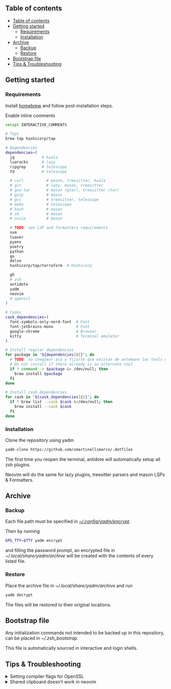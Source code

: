 ## Table of contents

<!--toc:start-->
- [Table of contents](#table-of-contents)
- [Getting started](#getting-started)
  - [Requirements](#requirements)
  - [Installation](#installation)
- [Archive](#archive)
  - [Backup](#backup)
  - [Restore](#restore)
- [Bootstrap file](#bootstrap-file)
- [Tips & Troubleshooting](#tips-troubleshooting)
<!--toc:end-->

## Getting started

### Requirements

Install [homebrew](https://brew.sh/) and follow post-installation steps.

Enable inline comments
```zsh
setopt INTERACTIVE_COMMENTS
```

```zsh
# Taps
brew tap hashicorp/tap

# Dependencies
dependencies=(
  jq            # kuala
  luarocks      # lazy
  ripgrep       # telescope
  fd            # telescope

  # curl          # mason, treesitter, kuala
  # git           # lazy, mason, treesitter
  # gnu-tar       # mason (gtar), treesitter (tar)
  # gzip          # mason
  # gcc           # treesitter, telescope
  # make          # telescope
  # bash          # mason
  # sh            # mason
  # unzip         # mason

  # TODO: see LSP and formatters requirements 
  nvm
  luaver
  pyenv     
  poetry        
  python        
  go            
  delve         
  hashicorp/tap/terraform  # Hashicorp

  gh
  # zsh
  antidote     
  yadm        
  neovim   
  # openssl
)

# Casks
cask_dependencies=(
  font-symbols-only-nerd-font  # Font
  font-jetbrains-mono          # Font
  google-chrome                # Browser
  kitty                        # Terminal emulator
)

# Install regular dependencies
for package in "${dependencies[@]}"; do
  # TODO: no chequear aca y fijarte que existan de antemano las tools comentadas?
  # Do not install if there already is an alternate tool
  if ! command -v $package &> /dev/null; then
    brew install $package
  fi
done

# Install cask dependencies
for cask in "${cask_dependencies[@]}"; do
  if ! brew list --cask $cask &>/dev/null; then
    brew install --cask $cask
  fi
done
```

### Installation

Clone the repository using yadm
```zsh
yadm clone https://github.com/smartinellimarco/.dotfiles
```

The first time you reopen the terminal, antidote will automatically setup all zsh plugins.

Neovim will do the same for lazy plugins, treesitter parsers and mason LSPs & Formatters.

## Archive 

### Backup

Each file path must be specified in [_~/.config/yadm/encrypt_](https://github.com/smartinellimarco/.dotfiles/blob/master/.config/yadm/encrypt).

Then by running
```zsh
GPG_TTY=$TTY yadm encrypt
```
and filling the password prompt, an encrypted file in _~/.local/share/yadm/archive_ will be created with the contents of every listed file.

### Restore

Place the archive file in _~/.local/share/yadm/archive_ and run
```zsh
yadm decrypt
```
The files will be restored to their original locations.

## Bootstrap file

Any initialization commands not intended to be backed up in this repository, can be placed in _~/.zsh_bootstrap_.

This file is automatically sourced in interactive and login shells.

## Tips & Troubleshooting

<details>
  <summary> Setting compiler flags for OpenSSL </summary>
<br>

The Python compiler might not be able to find OpenSSL if it's installed with Homebrew.

The following command sets the corresponding flags with the correct installation path.

```zsh
LDFLAGS="-Wl,-rpath,$(brew --prefix openssl)/lib" \
CPPFLAGS="-I$(brew --prefix openssl)/include" \
CONFIGURE_OPTS="--with-openssl=$(brew --prefix openssl)" \
pyenv install -v <PYTHON_VERSION>
```
</details>

<details>
  <summary> Shared clipboard doesn't work in neovim </summary>
<br>

See ':h clipboard'.

</details>
